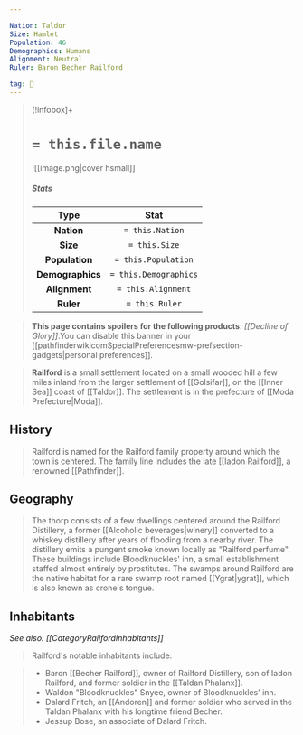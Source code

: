 ```yaml
---

Nation: Taldor
Size: Hamlet
Population: 46
Demographics: Humans
Alignment: Neutral
Ruler: Baron Becher Railford

tag: 🌃
---
```


> [!infobox]+
> #  `= this.file.name`
> ![[image.png|cover hsmall]]
> ##### Stats
> Type | Stat |
> :---:|:---:|
> **Nation** | `= this.Nation` |
> **Size** | `= this.Size` |
> **Population** | `= this.Population` |
> **Demographics** | `= this.Demographics` |
> **Alignment** | `= this.Alignment` |
> **Ruler** | `= this.Ruler` |



> **This page contains spoilers for the following products**: *[[Decline of Glory]]*.You can disable this banner in your [[pathfinderwikicomSpecialPreferencesmw-prefsection-gadgets|personal preferences]].


> **Railford** is a small settlement located on a small wooded hill a few miles inland from the larger settlement of [[Golsifar]], on the [[Inner Sea]] coast of [[Taldor]]. The settlement is in the prefecture of [[Moda Prefecture|Moda]].



## History

> Railford is named for the Railford family property around which the town is centered. The family line includes the late [[Iadon Railford]], a renowned [[Pathfinder]].


## Geography

> The thorp consists of a few dwellings centered around the Railford Distillery, a former [[Alcoholic beverages|winery]] converted to a whiskey distillery after years of flooding from a nearby river. The distillery emits a pungent smoke known locally as "Railford perfume".
> These buildings include Bloodknuckles' inn, a small establishment staffed almost entirely by prostitutes.
> The swamps around Railford are the native habitat for a rare swamp root named [[Ygrat|ygrat]], which is also known as crone's tongue.


## Inhabitants

*See also: [[CategoryRailfordInhabitants]]*
> Railford's notable inhabitants include:

> - Baron [[Becher Railford]], owner of Railford Distillery, son of Iadon Railford, and former soldier in the [[Taldan Phalanx]].
> - Waldon "Bloodknuckles" Snyee, owner of Bloodknuckles' inn.
> - Dalard Fritch, an [[Andoren]] and former soldier who served in the Taldan Phalanx with his longtime friend Becher.
> - Jessup Bose, an associate of Dalard Fritch.







